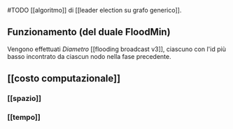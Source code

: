 #TODO [[algoritmo]] di [[leader election su grafo generico]].

## Funzionamento (del duale FloodMin)

Vengono effettuati $Diametro$ [[flooding broadcast v3]], ciascuno con l'id più basso incontrato da ciascun nodo nella fase precedente.

## [[costo computazionale]]

### [[spazio]]
### [[tempo]]

